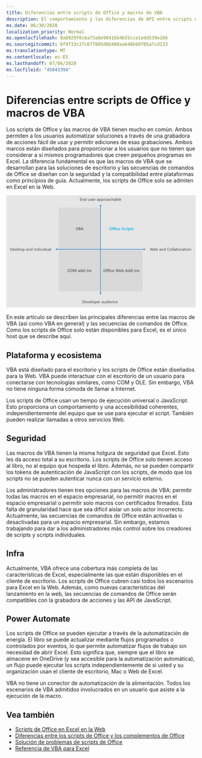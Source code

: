 ```yaml
---
title: Diferencias entre scripts de Office y macros de VBA
description: El comportamiento y las diferencias de API entre scripts de Office y macros de VBA de Excel.
ms.date: 06/30/2020
localization_priority: Normal
ms.openlocfilehash: 8a8929f0c6a73a8e9041bb4b55cce1edd539e166
ms.sourcegitcommit: bf9f33c37c6f7805d6b408aa648bb9785a7cd133
ms.translationtype: MT
ms.contentlocale: es-ES
ms.lasthandoff: 07/06/2020
ms.locfileid: "45043394"
---
```

# <a name="differences-between-office-scripts-and-vba-macros"></a>Diferencias entre scripts de Office y macros de VBA

Los scripts de Office y las macros de VBA tienen mucho en común. Ambos permiten a los usuarios automatizar soluciones a través de una grabadora de acciones fácil de usar y permitir ediciones de esas grabaciones. Ambos marcos están diseñados para proporcionar a los usuarios que no tienen que considerar a sí mismos programadores que creen pequeños programas en Excel.
La diferencia fundamental es que las macros de VBA que se desarrollan para las soluciones de escritorio y las secuencias de comandos de Office se diseñan con la seguridad y la compatibilidad entre plataformas como principios de guía. Actualmente, los scripts de Office solo se admiten en Excel en la Web.

![Un diagrama de cuatro fases que muestra las áreas de atención para diferentes soluciones de extensibilidad de Office. Tanto los scripts de Office como las macros de VBA están diseñados para ayudar a los usuarios finales a crear soluciones, pero los scripts de Office se crean para la web y la colaboración (mientras que VBA es para el escritorio)).](../images/office-programmability-diagram.png)

En este artículo se describen las principales diferencias entre las macros de VBA (así como VBA en general) y las secuencias de comandos de Office. Como los scripts de Office solo están disponibles para Excel, es el único host que se describe aquí.

## <a name="platform-and-ecosystem"></a>Plataforma y ecosistema

VBA está diseñado para el escritorio y los scripts de Office están diseñados para la Web. VBA puede interactuar con el escritorio de un usuario para conectarse con tecnologías similares, como COM y OLE. Sin embargo, VBA no tiene ninguna forma cómoda de llamar a Internet.

Los scripts de Office usan un tiempo de ejecución universal o JavaScript. Esto proporciona un comportamiento y una accesibilidad coherentes, independientemente del equipo que se use para ejecutar el script. También pueden realizar llamadas a otros servicios Web.

## <a name="security"></a>Seguridad

Las macros de VBA tienen la misma holgura de seguridad que Excel. Esto les da acceso total a su escritorio. Los scripts de Office solo tienen acceso al libro, no al equipo que hospeda el libro. Además, no se pueden compartir los tokens de autenticación de JavaScript con los scripts, de modo que los scripts no se pueden autenticar nunca con un servicio externo.

Los administradores tienen tres opciones para las macros de VBA: permitir todas las macros en el espacio empresarial, no permitir macros en el espacio empresarial o permitir solo macros con certificados firmados. Esta falta de granularidad hace que sea difícil aislar un solo actor incorrecto. Actualmente, las secuencias de comandos de Office están activadas o desactivadas para un espacio empresarial. Sin embargo, estamos trabajando para dar a los administradores más control sobre los creadores de scripts y scripts individuales.

## <a name="coverage"></a>Infra

Actualmente, VBA ofrece una cobertura más completa de las características de Excel, especialmente las que están disponibles en el cliente de escritorio. Los scripts de Office cubren casi todos los escenarios para Excel en la Web. Además, como nuevas características del lanzamiento en la web, las secuencias de comandos de Office serán compatibles con la grabadora de acciones y las API de JavaScript.

## <a name="power-automate"></a>Power Automate

Los scripts de Office se pueden ejecutar a través de la automatización de energía. El libro se puede actualizar mediante flujos programados o controlados por eventos, lo que permite automatizar flujos de trabajo sin necesidad de abrir Excel. Esto significa que, siempre que el libro se almacene en OneDrive (y sea accesible para la automatización automática), un flujo puede ejecutar los scripts independientemente de si usted y su organización usan el cliente de escritorio, Mac o Web de Excel.

VBA no tiene un conector de automatización de la alimentación. Todos los escenarios de VBA admitidos involucrados en un usuario que asiste a la ejecución de la macro.

## <a name="see-also"></a>Vea también

- [Scripts de Office en Excel en la Web](../overview/excel.md)
- [Diferencias entre los scripts de Office y los complementos de Office](add-ins-differences.md)
- [Solución de problemas de scripts de Office](../testing/troubleshooting.md)
- [Referencia de VBA para Excel](/office/vba/api/overview/excel)
